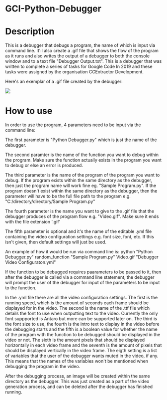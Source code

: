 # GCI-Python-Debugger

# Description
This is a debugger that debugs a program, the name of which is input via command line. It'll also create a .gif file that shows the flow
of the program as it runs and also writes the output of a debugger to both the console window and to a text file "Debugger Output.txt". This is a debugger that was written to complete a series of tasks for Google Code In 2019 and these tasks were assigned by the organisation CCExtractor Development.

Here's an exemplar of a .gif file created by the debugger:


![](https://github.com/Knob781/GCI-Python-Debugger/blob/master/Test.gif)

# How to use
In order to use the program, 4 parameters need to be input via the command line:

The first parameter is "Python Debugger.py" which is just the name of the debugger.

The second paramter is the name of the function you want to debug within the program. Make sure the function actually exists in the program you want to debug or else an error is produced.

The third parameter is the name of the program of the program you want to debug. If the program exists within the same directory as the 
debugger, then just the program name will work fine eg. "Sample Program.py". If the program doesn't exist within the same directory as the
debugger, then the parameter will have to be the full file path to the program e.g. "C:/directory/directory/Sample Program.py"

The fourth parameter is the name you want to give to the .gif file that the debugger produces of the program flow e.g. "Video.gif". Make 
sure it ends with the file extension '.gif'

The fifth parameter is optional and it's the name of the editable .yml file containing the video configuration settings e.g. font size, font, etc. If this isn't given, then default settings will just be used.

An example of how it would be run via command line is:
python "Python Debugger.py" random_function "Sample Program.py" Video.gif "Debugger Video Configuraton.yml"

If the function to be debugged requires paarameters to be passed to it, then after the debugger is called via a command line statement, the debugger will prompt the user of the debugger for input of the parameters to be input to the function. 

In the .yml file there are all the video configuration settings. The first is the running speed, which is the amount of seconds each frame should be displayed for in the video. The second is the name of the .ttf file which details the font to use when outputting text to the video. Currently the only font suppported is Antaro but more can be supported later on. The third is the font size to use, the fourth is the intro text to display in the video before the debugging starts and the fifth is a boolean value for whether the name of the program with the function to be debugged should be displayed in the video or not. The sixth is the amount pixels that should be displayed horizontally in each video frame and the seventh is the amount of pixels that should be displayed vertically in the video frame. The eigth setting is a list of variables that the user of the debugger wants muted in the video, if any. This means that the names of the variables won't be mentioned when debugging the program in the video. 

After the debugging process, an image will be created within the same directory as the debugger. This was just created as a part of the 
video generation process, and can be deleted after the debugger has finished running.
